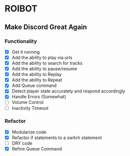 # ROIBOT

## Make Discord Great Again

### Functionality

- [x] Get it running
- [x] Add the ability to play via urls
- [x] Add the ability to search for tracks
- [x] Add the ability to pause/resume
- [x] Add the ability to Replay
- [x] Add the ability to Repeat
- [x] Add Queue command
- [x] Detect player state accurately and respond accordingly
- [x] Handle Errors (Somewhat)
- [ ] Volume Control
- [ ] Inactivity Timeout

### Refactor

- [x] Modularize code
- [x] Refactor if statements to a switch statement
- [ ] DRY code
- [x] Refine Queue Command

